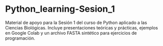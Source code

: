 # Python_learning-Sesion_1
Material de apoyo para la Sesión 1 del curso de Python aplicado a las Ciencias Biológicas. Incluye presentaciones teóricas y prácticas, ejemplos en Google Colab y un archivo FASTA sintético para ejercicios de programación.
